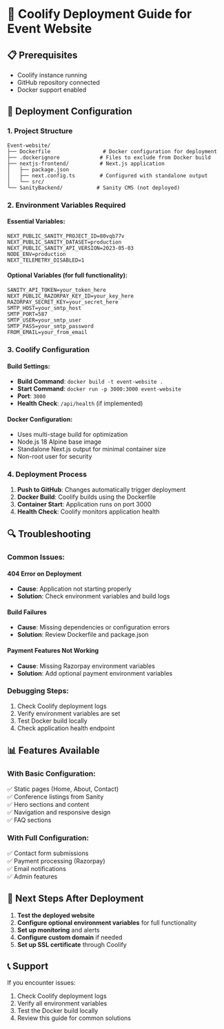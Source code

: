 # 🚀 Coolify Deployment Guide for Event Website

## 📋 Prerequisites
- Coolify instance running
- GitHub repository connected
- Docker support enabled

## 🔧 Deployment Configuration

### 1. **Project Structure**
```
Event-website/
├── Dockerfile                 # Docker configuration for deployment
├── .dockerignore             # Files to exclude from Docker build
├── nextjs-frontend/          # Next.js application
│   ├── package.json
│   ├── next.config.ts        # Configured with standalone output
│   └── src/
└── SanityBackend/           # Sanity CMS (not deployed)
```

### 2. **Environment Variables Required**

#### **Essential Variables:**
```env
NEXT_PUBLIC_SANITY_PROJECT_ID=80vqb77v
NEXT_PUBLIC_SANITY_DATASET=production
NEXT_PUBLIC_SANITY_API_VERSION=2023-05-03
NODE_ENV=production
NEXT_TELEMETRY_DISABLED=1
```

#### **Optional Variables (for full functionality):**
```env
SANITY_API_TOKEN=your_token_here
NEXT_PUBLIC_RAZORPAY_KEY_ID=your_key_here
RAZORPAY_SECRET_KEY=your_secret_here
SMTP_HOST=your_smtp_host
SMTP_PORT=587
SMTP_USER=your_smtp_user
SMTP_PASS=your_smtp_password
FROM_EMAIL=your_from_email
```

### 3. **Coolify Configuration**

#### **Build Settings:**
- **Build Command**: `docker build -t event-website .`
- **Start Command**: `docker run -p 3000:3000 event-website`
- **Port**: `3000`
- **Health Check**: `/api/health` (if implemented)

#### **Docker Configuration:**
- Uses multi-stage build for optimization
- Node.js 18 Alpine base image
- Standalone Next.js output for minimal container size
- Non-root user for security

### 4. **Deployment Process**

1. **Push to GitHub**: Changes automatically trigger deployment
2. **Docker Build**: Coolify builds using the Dockerfile
3. **Container Start**: Application runs on port 3000
4. **Health Check**: Coolify monitors application health

## 🔍 Troubleshooting

### **Common Issues:**

#### **404 Error on Deployment**
- **Cause**: Application not starting properly
- **Solution**: Check environment variables and build logs

#### **Build Failures**
- **Cause**: Missing dependencies or configuration errors
- **Solution**: Review Dockerfile and package.json

#### **Payment Features Not Working**
- **Cause**: Missing Razorpay environment variables
- **Solution**: Add optional payment environment variables

### **Debugging Steps:**
1. Check Coolify deployment logs
2. Verify environment variables are set
3. Test Docker build locally
4. Check application health endpoint

## 📊 Features Available

### **With Basic Configuration:**
✅ Static pages (Home, About, Contact)  
✅ Conference listings from Sanity  
✅ Hero sections and content  
✅ Navigation and responsive design  
✅ FAQ sections  

### **With Full Configuration:**
✅ Contact form submissions  
✅ Payment processing (Razorpay)  
✅ Email notifications  
✅ Admin features  

## 🎯 Next Steps After Deployment

1. **Test the deployed website**
2. **Configure optional environment variables** for full functionality
3. **Set up monitoring** and alerts
4. **Configure custom domain** if needed
5. **Set up SSL certificate** through Coolify

## 📞 Support

If you encounter issues:
1. Check Coolify deployment logs
2. Verify all environment variables
3. Test the Docker build locally
4. Review this guide for common solutions
